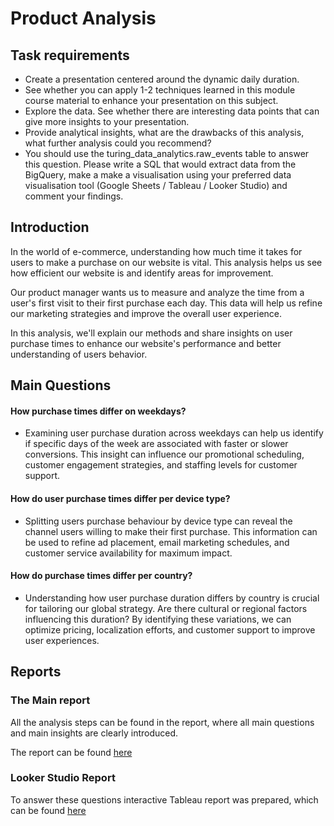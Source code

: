# Product Analysis 

## Task requirements
- Create a presentation centered around the dynamic daily duration.
- See whether you can apply 1-2 techniques learned in this module course material to enhance your presentation on this subject.
- Explore the data. See whether there are interesting data points that can give more insights to your presentation.
-  Provide analytical insights, what are the drawbacks of this analysis, what further analysis could you recommend?
- You should use the turing_data_analytics.raw_events table to answer this question. Please write a SQL that would extract data from the BigQuery, make a make a visualisation using your preferred data visualisation tool (Google Sheets / Tableau / Looker Studio) and comment your findings.

## Introduction
In the world of e-commerce, understanding how much time it takes for users to make a purchase on our website is vital. This analysis helps us see how efficient our website is and identify areas for improvement.

Our product manager wants us to measure and analyze the time from a user's first visit to their first purchase each day. This data will help us refine our marketing strategies and improve the overall user experience.

In this analysis, we'll explain our methods and share insights on user purchase times to enhance our website's performance and better understanding of users behavior.

## Main Questions 


#### How purchase times differ on weekdays? 
- Examining user purchase duration across weekdays can help us identify if specific days of the week are associated with faster or slower conversions. This insight can influence our promotional scheduling, customer engagement strategies, and staffing levels for customer support.

#### How do user purchase times differ per device type? 
- Splitting users purchase behaviour by device type can reveal the channel users willing to make their first purchase. This information can be used to refine ad placement, email marketing schedules, and customer service availability for maximum impact.

#### How do purchase times differ per country? 
- Understanding how user purchase duration differs by country is crucial for tailoring our global strategy. Are there cultural or regional factors influencing this duration? By identifying these variations, we can optimize pricing, localization efforts, and customer support to improve user experiences.

## Reports
### The Main report

All the analysis steps can be found in the report, where all main questions and main insights are clearly introduced.

The report can be found [here]()

### Looker Studio Report
To answer these questions interactive Tableau report was prepared, which can be found [here](https://lookerstudio.google.com/u/0/reporting/9aabcc13-542b-456c-94f7-2de3403289e1/page/3wJaD)
